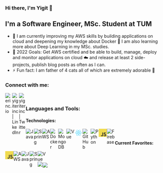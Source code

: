 ### Hi there, I'm Yigit 👋

## I'm a Software Engineer, MSc. Student at TUM

- 🔭  I am currently improving my AWS skills by building applications on cloud and deepening my knowledge about Docker 🐳  I am also learning more about Deep Learning in my MSc. studies.
- 🥅  2022 Goals: Get AWS certified and be able to build, manage, deploy and monitor applications on cloud ☁️ and release at least 2 side-projects, publish blog posts as often as I can.
- ⚡ Fun fact: I am father of 4 cats all of which are extremely adorable 🥰

### Connect with me:

[<img align="left" alt="erinc.io" width="22px" src="https://cdn0.iconfinder.com/data/icons/business-and-finance-colored-3/64/business-and-finance-colored-3-11-512.png" />][website]
[<img align="left" alt="yigiterinc | LinkedIn" width="22px" src="https://pics.freeicons.io/uploads/icons/png/16090541531530099327-512.png" />][linkedin]
[<img align="left" alt="yigiterinc | Twitter" width="22px" src="https://pics.freeicons.io/uploads/icons/png/16438666591561032650-512.png" />][twitter]

<br />

### Languages and Tools:

#### Technologies:

<img align="left" alt="Java" width="26px" src="https://pics.freeicons.io/uploads/icons/png/378554371540553613-512.png"/>
<img align="left" alt="Spring" width="26px" src="https://pics.freeicons.io/uploads/icons/png/11755973651551952107-512.png"/>
<img align="left" alt="AWS" width="26px" src="https://pics.freeicons.io/uploads/icons/png/18181230061536126577-512.png"/>
<img align="left" alt="Docker" width="26px" src="https://cdn-icons-png.flaticon.com/512/5969/5969059.png"/>
<img align="left" alt="MongoDB" width="26px" src="https://cdn.icon-icons.com/icons2/2415/PNG/512/mongodb_original_wordmark_logo_icon_146425.png" />
<img align="left" alt="Vue" width="26px" src="https://pics.freeicons.io/uploads/icons/png/191213921552037062-512.png" />
<img align="left" alt="React" width="26px" src="https://raw.githubusercontent.com/github/explore/80688e429a7d4ef2fca1e82350fe8e3517d3494d/topics/react/react.png"/>
<img align="left" alt="GitHub" width="26px" src="https://pics.freeicons.io/uploads/icons/png/9484177861548141924-512.png" />
<img align="left" alt="Python" width="26px" src="https://cdn-icons.flaticon.com/png/512/3098/premium/3098090.png?token=exp=1651924085~hmac=44bb08a02d61f4f988dae295f8422f71"/>
<img align="left" alt="JavaScript" width="26px" src="https://raw.githubusercontent.com/github/explore/80688e429a7d4ef2fca1e82350fe8e3517d3494d/topics/javascript/javascript.png" />
<img align="left" alt="Firebase" width="26px" src="https://pics.freeicons.io/uploads/icons/png/6247864081536298180-512.png"/>
<br />

#### Current Favorites:
<img align="left" alt="JavaScript" width="26px" src="https://raw.githubusercontent.com/github/explore/80688e429a7d4ef2fca1e82350fe8e3517d3494d/topics/javascript/javascript.png" />
<img align="left" alt="AWS" width="26px" src="https://pics.freeicons.io/uploads/icons/png/18181230061536126577-512.png"/>
<img align="left" alt="Java" width="26px" src="https://pics.freeicons.io/uploads/icons/png/378554371540553613-512.png"/>
<img align="left" alt="Spring" width="26px" src="https://pics.freeicons.io/uploads/icons/png/11755973651551952107-512.png"/>
<img align="left" alt="Vue" width="26px" src="https://pics.freeicons.io/uploads/icons/png/191213921552037062-512.png" />

<br />
<br />


<img align="left" src="https://github-readme-stats.vercel.app/api?username=yigiterinc&count_private=true&show_icons=true&theme=nightowl" />
<img align="center" src="https://github-readme-stats.vercel.app/api/top-langs/?username=yigiterinc&layout=compact&theme=nightowl" />

[website]: https://erinc.io
[linkedin]: https://linkedin.com/in/yigit-erinc/
[twitter]: https://twitter.com/erinccodes
